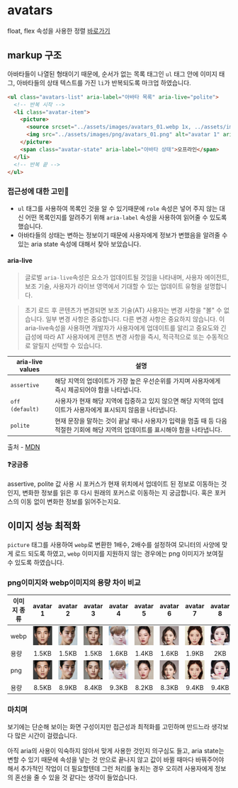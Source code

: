 # avatars

float, flex 속성을 사용한 정렬 [바로가기](../avatars/avatars.html)

## markup 구조

아바타들이 나열된 형태이기 때문에, 순서가 없는 목록 태그인 `ul` 태그 안에 이미지 태그, 아바타들의 상태 텍스트를 가진 `li`가 반복되도록 마크업 하였습니다.

```html
<ul class="avatars-list" aria-label="아바타 목록" aria-live="polite">
  <!-- 반복 시작 -->
  <li class="avatar-item">
    <picture>
      <source srcset="../assets/images/avatars_01.webp 1x, ../assets/images/avatars_01_2x.webp 2x" />
      <img src="../assets/images/png/avatars_01.png" alt="avatar 1" aria-label="avatar 1" />
    </picture>
    <span class="avatar-state" aria-label="아바타 상태">오프라인</span>
  </li>
  <!-- 반복 끝 -->
</ul>
```

### 접근성에 대한 고민🤔

- `ul` 태그를 사용하여 목록인 것을 알 수 있기때문에 `role` 속성은 넣어 주지 않는 대신 어떤 목록인지를 알려주기 위해 `aria-label` 속성을 사용하여 읽어줄 수 있도록 했습니다.
- 아바타들의 상태는 변하는 정보이기 때문에 사용자에게 정보가 변했음을 알려줄 수 있는 aria state 속성에 대해서 찾아 보았습니다.

#### aria-live

> 글로벌 `aria-live`속성은 요소가 업데이트될 것임을 나타내며, 사용자 에이전트, 보조 기술, 사용자가 라이브 영역에서 기대할 수 있는 업데이트 유형을 설명합니다.

> 초기 로드 후 콘텐츠가 변경되면 보조 기술(AT) 사용자는 변경 사항을 "볼" 수 없습니다.
> 일부 변경 사항은 중요합니다. 다른 변경 사항은 중요하지 않습니다. 이 aria-live속성을 사용하면 개발자가 사용자에게 업데이트를 알리고 중요도와 긴급성에 따라 AT 사용자에게 콘텐츠 변경 사항을 즉시, 적극적으로 또는 수동적으로 알릴지 선택할 수 있습니다.

| aria-live values | 설명                                                                                                                             |
| ---------------- | -------------------------------------------------------------------------------------------------------------------------------- |
| `assertive`      | 해당 지역의 업데이트가 가장 높은 우선순위를 가지며 사용자에게 즉시 제공되어야 함을 나타냅니다.                                   |
| `off (default)`  | 사용자가 현재 해당 지역에 집중하고 있지 않으면 해당 지역의 업데이트가 사용자에게 표시되지 않음을 나타냅니다.                     |
| `polite`         | 현재 문장을 말하는 것이 끝날 때나 사용자가 입력을 멈출 때 등 다음 적절한 기회에 해당 지역의 업데이트를 표시해야 함을 나타냅니다. |

출처 - [MDN](https://developer.mozilla.org/en-US/docs/Web/Accessibility/ARIA/Attributes/aria-live)

#### ❓궁금증

assertive, polite 값 사용 시 포커스가 현재 위치에서 업데이트 된 정보로 이동하는 것인지, 변화한 정보를 읽은 후 다시 원래의 포커스로 이동하는 지 궁금합니다. 혹은 포커스의 이동 없이 변화한 정보를 읽어주는지요.

## 이미지 성능 최적화

`picture` 태그를 사용하여 `webp`로 변환한 1배수, 2배수를 설정하여 모니터의 사양에 맞게 로드 되도록 하였고, `webp` 이미지를 지원하지 않는 경우에는 png 이미지가 보여질 수 있도록 하였습니다.

### png이미지와 webp이미지의 용량 차이 비교

| 이미지 종류 |                                                      avatar 1                                                      |                                                      avatar 2                                                      |                                                      avatar 3                                                      |                                                      avatar 4                                                      |                                                      avatar 5                                                      |                                                      avatar 6                                                      |                                                      avatar 7                                                      |                                                      avatar 8                                                      |
| ----------- | :----------------------------------------------------------------------------------------------------------------: | :----------------------------------------------------------------------------------------------------------------: | :----------------------------------------------------------------------------------------------------------------: | :----------------------------------------------------------------------------------------------------------------: | :----------------------------------------------------------------------------------------------------------------: | :----------------------------------------------------------------------------------------------------------------: | :----------------------------------------------------------------------------------------------------------------: | :----------------------------------------------------------------------------------------------------------------: |
| webp        |  ![avatar 1](https://raw.githubusercontent.com/bohyemian/homework/refs/heads/main/assets/images/avatars_01.webp)   |  ![avatar 2](https://raw.githubusercontent.com/bohyemian/homework/refs/heads/main/assets/images/avatars_02.webp)   |  ![avatar 3](https://raw.githubusercontent.com/bohyemian/homework/refs/heads/main/assets/images/avatars_03.webp)   |  ![avatar 4](https://raw.githubusercontent.com/bohyemian/homework/refs/heads/main/assets/images/avatars_04.webp)   |  ![avatar 5](https://raw.githubusercontent.com/bohyemian/homework/refs/heads/main/assets/images/avatars_05.webp)   |  ![avatar 6](https://raw.githubusercontent.com/bohyemian/homework/refs/heads/main/assets/images/avatars_06.webp)   |  ![avatar 7](https://raw.githubusercontent.com/bohyemian/homework/refs/heads/main/assets/images/avatars_07.webp)   |  ![avatar 8](https://raw.githubusercontent.com/bohyemian/homework/refs/heads/main/assets/images/avatars_08.webp)   |
| 용량        |                                                       1.5KB                                                        |                                                       1.5KB                                                        |                                                       1.5KB                                                        |                                                       1.6KB                                                        |                                                       1.4KB                                                        |                                                       1.6KB                                                        |                                                       1.9KB                                                        |                                                        2KB                                                         |
| png         | ![avatar 1](https://raw.githubusercontent.com/bohyemian/homework/refs/heads/main/assets/images/png/avatars_01.png) | ![avatar 2](https://raw.githubusercontent.com/bohyemian/homework/refs/heads/main/assets/images/png/avatars_02.png) | ![avatar 3](https://raw.githubusercontent.com/bohyemian/homework/refs/heads/main/assets/images/png/avatars_03.png) | ![avatar 4](https://raw.githubusercontent.com/bohyemian/homework/refs/heads/main/assets/images/png/avatars_04.png) | ![avatar 5](https://raw.githubusercontent.com/bohyemian/homework/refs/heads/main/assets/images/png/avatars_05.png) | ![avatar 6](https://raw.githubusercontent.com/bohyemian/homework/refs/heads/main/assets/images/png/avatars_06.png) | ![avatar 7](https://raw.githubusercontent.com/bohyemian/homework/refs/heads/main/assets/images/png/avatars_07.png) | ![avatar 8](https://raw.githubusercontent.com/bohyemian/homework/refs/heads/main/assets/images/png/avatars_08.png) |
| 용량        |                                                       8.5KB                                                        |                                                       8.9KB                                                        |                                                       8.4KB                                                        |                                                       9.3KB                                                        |                                                       8.2KB                                                        |                                                       8.3KB                                                        |                                                       9.4KB                                                        |                                                       9.4KB                                                        |

### 마치며

보기에는 단순해 보이는 화면 구성이지만 접근성과 최적화를 고민하며 만드느라 생각보다 많은 시간이 걸렸습니다.

아직 aria의 사용이 익숙하지 않아서 맞게 사용한 것인지 의구심도 들고,
aria state는 변할 수 있기 때문에 속성을 넣는 것 만으로 끝나지 않고 값이 바뀔 때마다 바꿔주어야 해서 추가적인 작업이 더 필요할텐데 그런 처리를 놓치는 경우 오히려 사용자에게 정보의 혼선을 줄 수 있을 것 같다는 생각이 들었습니다.
